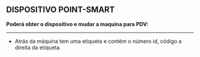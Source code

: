 ## DISPOSITIVO POINT-SMART

<b>Poderá obter o dispositivo e mudar a maquina para PDV:</b><br><hr>

- Atrás da máquina tem uma etiqueta e contém o número id, código a direita da etiqueta.<br>
